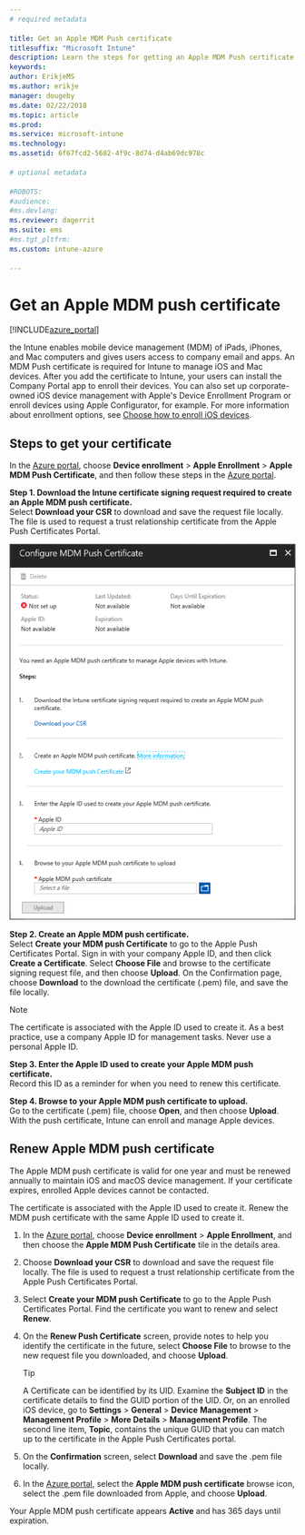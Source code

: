 ```yaml
---
# required metadata

title: Get an Apple MDM Push certificate
titlesuffix: "Microsoft Intune"
description: Learn the steps for getting an Apple MDM Push certificate to manage iOS devices with Intune.
keywords:
author: ErikjeMS 
ms.author: erikje
manager: dougeby
ms.date: 02/22/2018
ms.topic: article
ms.prod:
ms.service: microsoft-intune
ms.technology:
ms.assetid: 6f67fcd2-5682-4f9c-8d74-d4ab69dc978c

# optional metadata

#ROBOTS:
#audience:
#ms.devlang:
ms.reviewer: dagerrit
ms.suite: ems
#ms.tgt_pltfrm:
ms.custom: intune-azure

---
```


# Get an Apple MDM push certificate

[!INCLUDE[azure_portal](./includes/azure_portal.md)]

 the Intune enables mobile device management (MDM) of iPads, iPhones, and Mac computers and gives users access to company email and apps. An MDM Push certificate is required for Intune to manage iOS and Mac devices. After you add the certificate to Intune, your users can install the Company Portal app to enroll their devices. You can also set up corporate-owned iOS device management with Apple's Device Enrollment Program or enroll devices using Apple Configurator, for example. For more information about enrollment options, see [Choose how to enroll iOS devices](enrollment-method-choose-ios.md).

## Steps to get your certificate
In the [Azure portal](https://portal.azure.com), choose **Device enrollment** > **Apple Enrollment** > **Apple MDM Push Certificate**, and then follow these steps in the [Azure portal](https://portal.azure.com).

**Step 1. Download the Intune certificate signing request required to create an Apple MDM push certificate.**<br>
Select **Download your CSR** to download and save the request file locally. The file is used to request a trust relationship certificate from the Apple Push Certificates Portal.

  ![The Configure MDM Push Certificate screen with MDM Push not set up.](./media/create-mdm-push-certificate.png)

**Step 2. Create an Apple MDM push certificate.**<br>
Select **Create your MDM push Certificate** to go to the Apple Push Certificates Portal. Sign in with your company Apple ID, and then click **Create a Certificate**. Select **Choose File** and browse to the certificate signing request file, and then choose **Upload**. On the Confirmation page, choose **Download** to the download the certificate (.pem)  file, and save the file locally.

> [!NOTE]
> The certificate is associated with the Apple ID used to create it. As a best practice, use a company Apple ID for management tasks. Never use a personal Apple ID.

**Step 3. Enter the Apple ID used to create your Apple MDM push certificate.**<br>
Record this ID as a reminder for when you need to renew this certificate.

**Step 4. Browse to your Apple MDM push certificate to upload.**<br>
Go to the certificate (.pem) file, choose **Open**, and then choose **Upload**. With the push certificate, Intune can enroll and manage Apple devices.

## Renew Apple MDM push certificate
The Apple MDM push certificate is valid for one year and must be renewed annually to maintain iOS and macOS device management. If your certificate expires, enrolled Apple devices cannot be contacted.

The certificate is associated with the Apple ID used to create it. Renew the MDM push certificate with the same Apple ID used to create it.

1. In the [Azure portal](https://portal.azure.com), choose **Device enrollment** > **Apple Enrollment**, and then choose the **Apple MDM Push Certificate** tile in the details area.
2. Choose **Download your CSR** to download and save the request file locally. The file is used to request a trust relationship certificate from the Apple Push Certificates Portal.
3. Select **Create your MDM push Certificate** to go to the Apple Push Certificates Portal. Find the certificate you want to renew and select **Renew**.
4. On the **Renew Push Certificate** screen, provide notes to help you identify the certificate in the future, select **Choose File** to browse to the new request file you downloaded, and choose **Upload**.
   > [!TIP]
   > A Certificate can be identified by its UID. Examine the **Subject ID** in the certificate details to find the GUID portion of the UID. Or, on an enrolled iOS device, go to **Settings** > **General** > **Device** **Management** > **Management Profile** > **More Details** > **Management Profile**. The second line item, **Topic**, contains the unique GUID that you can match up to the certificate in the Apple Push Certificates portal.
 
6. On the **Confirmation** screen, select **Download** and save the .pem file locally.
7. In the [Azure portal](https://portal.azure.com), select the **Apple MDM push certificate** browse icon, select the .pem file downloaded from Apple, and choose **Upload**.

Your Apple MDM push certificate appears **Active** and has 365 days until expiration.
